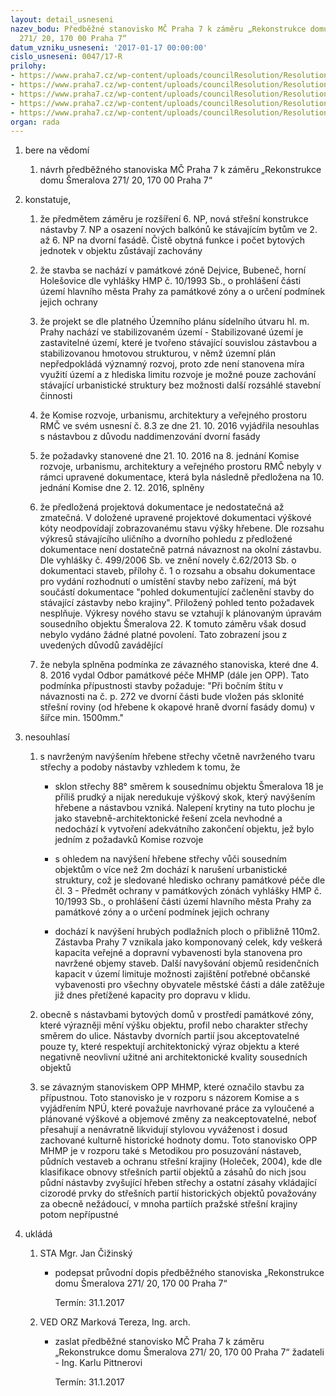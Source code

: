 ```yaml
---
layout: detail_usneseni
nazev_bodu: Předběžné stanovisko MČ Praha 7 k záměru „Rekonstrukce domu Šmeralova
  271/ 20, 170 00 Praha 7“
datum_vzniku_usneseni: '2017-01-17 00:00:00'
cislo_usneseni: 0047/17-R
prilohy:
- https://www.praha7.cz/wp-content/uploads/councilResolution/Resolutions/28565/export/c1_Duvodova_zprava_Smeralova_20~156619.doc
- https://www.praha7.cz/wp-content/uploads/councilResolution/Resolutions/28565/export/c2navrhpruvodnihodopisu_Smeralova20~156618.doc
- https://www.praha7.cz/wp-content/uploads/councilResolution/Resolutions/28565/export/c3zadostoposouzenismeralova20~156617.pdf
- https://www.praha7.cz/wp-content/uploads/councilResolution/Resolutions/28565/export/zapiszKomise_smeralova20~156615.docx
- https://www.praha7.cz/wp-content/uploads/councilResolution/Resolutions/28565/export/export~296923.pdf
organ: rada
---
```

<ol id="urzList" class="urzList_view"><li class="urzClass1" id=""><span name="1">bere na vědomí</span><ol class="urzOlClass"><li class="urzClass2" id="" style="text-align: left;"><span><p>návrh předběžného stanoviska MČ Praha 7 k záměru „Rekonstrukce domu Šmeralova 271/ 20, 170 00 Praha 7“</p></span></li></ol></li><li class="urzClass1" id=""><span name="50">konstatuje,</span><ol class="urzOlClass"><li class="urzClass2" id="" style="text-align: left;"><span><p>že předmětem záměru je&nbsp;rozšíření 6. NP, nová střešní konstrukce nástavby 7. NP a osazení nových balkónů ke stávajícím bytům ve 2. až 6. NP na dvorní fasádě. Čistě obytná funkce i počet bytových jednotek v objektu zůstávají zachovány</p></span></li><li class="urzClass2" id="" style="text-align: left;"><span><p>že stavba se nachází v památkové zóně Dejvice, Bubeneč, horní Holešovice dle vyhlášky HMP č. 10/1993 Sb., o prohlášení části území hlavního města Prahy za památkové zóny a o určení podmínek jejich ochrany</p></span></li><li class="urzClass2" id="" style="text-align: left;"><span><p>že projekt se dle platného Územního plánu sídelního útvaru hl. m. Prahy nachází ve stabilizovaném území - Stabilizované území je zastavitelné území, které je tvořeno stávající souvislou zástavbou a stabilizovanou hmotovou strukturou, v němž územní plán nepředpokládá významný rozvoj, proto zde není stanovena míra využití území a z hlediska limitu rozvoje je možné pouze zachování stávající urbanistické struktury bez možnosti další rozsáhlé stavební činnosti</p></span></li><li class="urzClass2" id="" style="text-align: left;"><span><p>že Komise rozvoje, urbanismu, architektury a veřejného prostoru RMČ ve svém usnesní č. 8.3 ze dne 21. 10. 2016 vyjádřila&nbsp;nesouhlas s nástavbou z důvodu naddimenzování dvorní fasády</p></span></li><li class="urzClass2" id="" style="text-align: left;"><span><p>že požadavky stanovené dne 21. 10. 2016 na 8. jednání&nbsp;Komise rozvoje, urbanismu, architektury a veřejného prostoru RMČ nebyly v rámci upravené dokumentace, která byla následně předložena na 10. jednání Komise dne 2. 12. 2016, splněny</p></span></li><li class="urzClass2" id="" style="text-align: left;"><span><p>že předložená projektová dokumentace je nedostatečná až zmatečná. V doložené upravené projektové dokumentaci výškové kóty neodpovídají zobrazovanému stavu výšky hřebene.&nbsp;Dle rozsahu výkresů stávajícího uličního a dvorního pohledu z předložené dokumentace není dostatečně patrná návaznost na okolní zástavbu<span style="font-family: " data-mce-style="">. Dle vyhlášky č. 499/2006 Sb. ve znění novely č.62/2013 Sb. o dokumentaci staveb, přílohy č. 1 o rozsahu a obsahu dokumentace pro vydání rozhodnutí o umístění stavby nebo zařízení, má být součástí dokumentace "pohled dokumentující začlenění stavby do stávající zástavby nebo krajiny". Přiložený pohled tento požadavek nesplňuje. Výkresy nového stavu se vztahují k plánovaným úpravám sousedního objektu&nbsp;Šmeralova 22. K tomuto záměru však dosud nebylo vydáno žádné platné povolení. Tato zobrazení jsou z uvedených důvodů zavádějící</span></p></span></li><li class="urzClass2" id="" style="text-align: left;"><span><p>že nebyla splněna podmínka ze závazného stanoviska, které dne 4. 8. 2016 vydal Odbor památkové péče MHMP (dále jen OPP). Tato podmínka přípustnosti stavby požaduje: "Při bočním štítu v návaznosti na č. p. 272 ve dvorní části bude vložen pás sklonité střešní roviny (od hřebene k okapové hraně dvorní fasády domu) v šířce min. 1500mm."</p></span></li></ol></li><li class="urzClass1" id=""><span name="11">nesouhlasí</span><ol class="urzOlClass" id=""><li class="urzClass2" id="" style="text-align: left;"><span><p>s navrženým navýšením hřebene střechy včetně navrženého tvaru střechy a podoby nástavby vzhledem k tomu, že</p></span><ul class="urzUlClass"><li class="urzClass3" id="" style="text-align: left;"><span><p>sklon střechy 88° směrem k sousednímu objektu Šmeralova 18 je příliš prudký a nijak neredukuje výškový skok, který navýšením hřebene a nástavbou vzniká. Nalepení krytiny na tuto plochu je jako stavebně-architektonické řešení zcela nevhodné a nedochází k vytvoření adekvátního zakončení objektu, jež bylo jedním z požadavků Komise rozvoje</p></span></li><li class="urzClass3" id="" style="text-align: left;"><span><p>s ohledem na navýšení hřebene střechy vůči sousedním objektům o více než 2m dochází k narušení urbanistické struktury, což je sledované hledisko ochrany památkové péče dle čl. 3 - Předmět ochrany v památkových zónách vyhlášky HMP č. 10/1993 Sb.,&nbsp;o prohlášení části území hlavního města Prahy za památkové zóny a o určení podmínek jejich ochrany</p></span></li><li class="urzClass3" id="" style="text-align: left;"><span><p>dochází k navýšení hrubých podlažních ploch o přibližně 110m2. Zástavba Prahy 7 vznikala jako komponovaný celek, kdy veškerá kapacita veřejné a dopravní vybavenosti byla stanovena pro navržené objemy staveb. Další navyšování objemů residenčních kapacit v území limituje možnosti zajištění potřebné občanské vybavenosti pro všechny obyvatele městské části a dále zatěžuje již dnes přetížené kapacity pro dopravu v klidu.</p></span></li></ul></li><li class="urzClass2" id="" style="text-align: left;"><span><p>obecně s nástavbami bytových domů v prostředí památkové zóny, které výrazněji mění výšku objektu, profil nebo charakter střechy směrem do ulice. Nástavby dvorních partií jsou akceptovatelné pouze ty, které respektují architektonický výraz objektu a které negativně neovlivní užitné ani architektonické kvality sousedních objektů</p></span></li><li class="urzClass2" id="" style="text-align: left;"><span><p>se závazným stanoviskem OPP MHMP, které označilo stavbu za přípustnou. Toto stanovisko je v rozporu s&nbsp;názorem Komise a s vyjádřením NPÚ, které považuje navrhované práce za vyloučené a plánované výškové a objemové změny za neakceptovatelné, neboť přesahují a nenávratně likvidují stylovou vyváženost i dosud zachované kulturně historické hodnoty domu.&nbsp;Toto stanovisko OPP MHMP&nbsp;je v rozporu také s Metodikou pro posuzování nástaveb, půdních vestaveb a ochranu střešní krajiny (Holeček, 2004), kde dle klasifikace obnovy střešních partií objektů a zásahů do nich jsou půdní nástavby zvyšující hřeben střechy a ostatní zásahy vkládající cizorodé prvky do střešních partií historických objektů považovány za obecně nežádoucí, v mnoha partiích pražské střešní krajiny potom nepřípustné</p></span></li></ol></li><li class="urzClass1" id="urzUkoly"><span name="1">ukládá</span><ol class="urzOlClass"><li class="urzClass2"><span><p>STA Mgr. Jan Čižinský</p></span><ul class="urzUlClass"><li class="urzClass3"><span><p>podepsat průvodní dopis předběžného stanoviska „Rekonstrukce domu Šmeralova 271/ 20, 170 00 Praha 7“</p></span><span class="urzUkolTermin">  Termín:&nbsp;31.1.2017</span></li></ul></li><li class="urzClass2"><span><p>VED ORZ Marková Tereza, Ing. arch.</p></span><ul class="urzUlClass"><li class="urzClass3"><span><p>zaslat předběžné stanovisko MČ Praha 7 k záměru „Rekonstrukce domu Šmeralova 271/ 20, 170 00 Praha 7“ žadateli - Ing. Karlu Pittnerovi</p></span><span class="urzUkolTermin">  Termín:&nbsp;31.1.2017</span></li></ul></li></ol></li></ol>